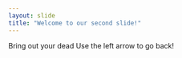 ```yaml
---
layout: slide
title: "Welcome to our second slide!"
---
```

Bring out your dead
Use the left arrow to go back!
